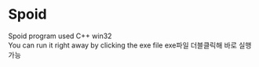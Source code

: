 # Spoid
Spoid program used C++ win32  
You can run it right away by clicking the exe file
exe파일 더블클릭해 바로 실행 가능
